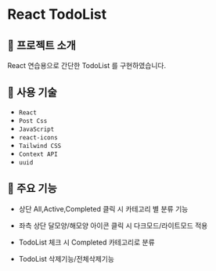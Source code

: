 # React TodoList

## 🔎 프로젝트 소개
React 연습용으로 간단한 TodoList 를 구현하였습니다.

## 🔨 사용 기술

* `React`
* `Post Css`
* `JavaScript`
* `react-icons`
* `Tailwind CSS`
* `Context API`
* `uuid`

## 📌 주요 기능

* 상단 All,Active,Completed 클릭 시 카테고리 별 분류 기능

* 좌측 상단 달모양/해모양 아이콘 클릭 시 다크모드/라이트모드 적용 

* TodoList 체크 시 Completed 카테고리로 분류

* TodoList 삭제기능/전체삭제기능

